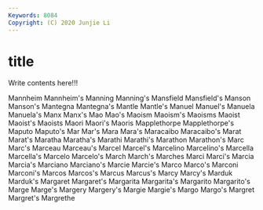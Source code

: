 ```yaml
---
Keywords: 8084
Copyright: (C) 2020 Junjie Li
---
```


# title

Write contents here!!!

Mannheim 
Mannheim's 
Manning 
Manning's 
Mansfield 
Mansfield's 
Manson 
Manson's 
Mantegna 
Mantegna's
Mantle 
Mantle's 
Manuel 
Manuel's 
Manuela 
Manuela's 
Manx 
Manx's 
Mao 
Mao's
Maoism 
Maoism's 
Maoisms 
Maoist 
Maoist's 
Maoists 
Maori 
Maori's 
Maoris 
Mapplethorpe
Mapplethorpe's 
Maputo 
Maputo's 
Mar 
Mar's 
Mara 
Mara's 
Maracaibo 
Maracaibo's 
Marat
Marat's 
Maratha 
Maratha's 
Marathi 
Marathi's 
Marathon 
Marathon's 
Marc 
Marc's 
Marceau
Marceau's 
Marcel 
Marcel's 
Marcelino 
Marcelino's 
Marcella 
Marcella's 
Marcelo 
Marcelo's 
March
March's 
Marches 
Marci 
Marci's 
Marcia 
Marcia's 
Marciano 
Marciano's 
Marcie 
Marcie's
Marco 
Marco's 
Marconi 
Marconi's 
Marcos 
Marcos's 
Marcus 
Marcus's 
Marcy 
Marcy's
Marduk 
Marduk's 
Margaret 
Margaret's 
Margarita 
Margarita's 
Margarito 
Margarito's 
Marge 
Marge's
Margery 
Margery's 
Margie 
Margie's 
Margo 
Margo's 
Margret 
Margret's 
Margrethe 
